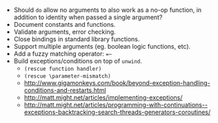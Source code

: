 - Should `do` allow no arguments to also work as a no-op function, in addition to identity when passed a single argument?
- Document constants and functions.
- Validate arguments, error checking.
- Close bindings in standard library functions.
- Support multiple arguments (eg. boolean logic functions, etc).
- Add a fuzzy matching operator: `=~`
- Build exceptions/conditions on top of `unwind`.
  - `(rescue function handler)`
  - `(rescue \parameter-mismatch)`
  - http://www.gigamonkeys.com/book/beyond-exception-handling-conditions-and-restarts.html
  - http://matt.might.net/articles/implementing-exceptions/
  - http://matt.might.net/articles/programming-with-continuations--exceptions-backtracking-search-threads-generators-coroutines/
